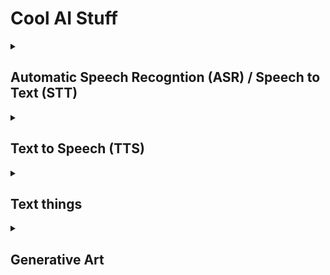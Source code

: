 # Cool AI Stuff

<details><summary>

  ## Automatic Speech Recogntion (ASR) / Speech to Text (STT)

</summary>

  ###### nothing here yet

</details>


<details><summary>

  ## Text to Speech (TTS)

</summary>

|thing|website|pricing|docs|uncensored|stores data|trains with data|
|-|-|-|-|-|-|-|
|Eleven Labs|[website](https://elevenlabs.io)|[pricing](https://beta.elevenlabs.io/pricing)|[documentation](https://api.elevenlabs.io/docs)|-|-|-|

</details>

<details><summary>

  ## Text things
  
</summary>

  |LLM        |
  |-          |
  |ChatGPT    |
  |Bard       |
  |FreedomGPT |
  |LLaMA      |

</details>

<details><summary>

  ## Generative Art

</summary>

  ###### nothing here yet

</details>
